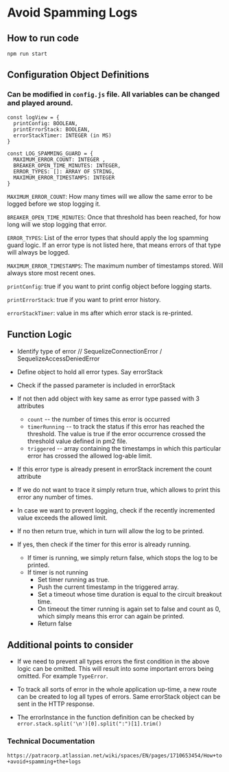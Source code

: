 # Avoid Spamming Logs

## How to run code

```
npm run start 
```

## Configuration Object Definitions

### Can be modified in ```config.js``` file. All variables can be changed and played around.

```
const logView = {
  printConfig: BOOLEAN,
  printErrorStack: BOOLEAN,
  errorStackTimer: INTEGER (in MS)
}
```

```
const LOG_SPAMMING_GUARD = {
  MAXIMUM_ERROR_COUNT: INTEGER ,
  BREAKER_OPEN_TIME_MINUTES: INTEGER,
  ERROR_TYPES: []: ARRAY OF STRING,
  MAXIMUM_ERROR_TIMESTAMPS: INTEGER
}
```

```MAXIMUM_ERROR_COUNT```: How many times will we allow the same error to be logged before we stop logging it.

```BREAKER_OPEN_TIME_MINUTES```: Once that threshold has been reached, for how long will we stop logging that error.

```ERROR_TYPES```: List of the error types that should apply the log spamming guard logic. If an error type is not listed here, that means errors of that type will always be logged.

```MAXIMUM_ERROR_TIMESTAMPS```: The maximum number of timestamps stored. Will always store most recent ones.

```printConfig```: true if you want to print config object before logging starts.

```printErrorStack```: true if you want to print error history.

```errorStackTimer```: value in ms after which error stack is re-printed.

## Function Logic

* Identify type of error //  SequelizeConnectionError / SequelizeAccessDeniedError
* Define object to hold all error types. Say errorStack
* Check if the passed parameter is included in errorStack
* If not then add object with key same as error type passed with 3 attributes
  * ```count``` -- the number of times this error is occurred
  * ```timerRunning``` -- to track the status if this error has reached the threshold. The value is true if the error occurrence crossed the threshold value defined in pm2 file.
  * ```triggered``` -- array containing the timestamps in which this particular error has crossed the allowed log-able limit.

* If this error type is already present in errorStack increment the count attribute
* If we do not want to trace it simply return true, which allows to print this error any number of times.
* In case we want to prevent logging, check if the recently incremented value exceeds the allowed limit.
* If no then return true, which in turn will allow the log to be printed.
* If yes, then check if the timer for this error is already running.
  * If timer is running, we simply return false, which stops the log to be printed.
  * If timer is not running
    * Set timer running as true.
    * Push the current timestamp in the triggered array.
    * Set a timeout whose time duration is equal to the circuit breakout time.
    * On timeout the timer running is again set to false and count as 0, which simply means this error can again be printed.
    * Return false

## Additional points to consider

* If we need to prevent all types errors the first condition in the above logic can be omitted. This will result into some important errors being omitted. For example ```TypeError```.

* To track all sorts of error in the whole application up-time, a new route can be created to log all types of errors. Same errorStack object can be sent in the HTTP response.

* The errorInstance in the function definition can be checked by ```error.stack.split('\n')[0].split(":")[1].trim()```

### Technical Documentation

```https://patracorp.atlassian.net/wiki/spaces/EN/pages/1710653454/How+to+avoid+spamming+the+logs```